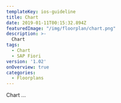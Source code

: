 ```yaml
---
templateKey: ios-guideline
title: Chart
date: 2019-01-11T00:15:32.894Z
featuredImage: "/img/floorplan/chart.png"
description: >-
  Chart
tags:
  - Chart
  - SAP Fiori
version: '1.02'
onOverview: true
categories:
  - Floorplans
---
```




Chart ...

